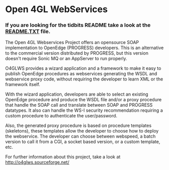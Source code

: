 # Open 4GL WebServices
### If you are looking for the tidbits README take a look at the [README.TXT](https://github.com/edgarmedrano/Open4GLWebServices/blob/master/README.TXT)  file.

The Open 4GL Webservices Project offers an opensource SOAP implementation to OpenEdge (PROGRESS) developers. 
This is an alternative to the commercial version distributed by PROGRESS, but this version doesn't require Sonic MQ 
or an AppServer to run properly.

O4GLWS provides a wizard application and a framework to make it easy to publish OpenEdge procedures as webservices 
generating the WSDL and webservice proxy code, without requiring the developer to learn XML or the framework itself.

With the wizard application, developers are able to select an existing OpenEdge procedure and produce the WSDL file 
and/or a proxy procedure that handle the SOAP call and translate between SOAP and PROGRESS datatypes. 
It also can handle the WS-I security recommendation requiring a custom procedure to authenticate the user/password.

Also, the generated proxy procedure is based on procedure templates (skeletons), these templates allow the developer 
to choose how to deploy the webservice. The developer can choose between webspeed, a batch version to call it from a CGI, 
a socket based version, or a custom template, etc.

For further information about this project, take a look at http://o4glws.sourceforge.net/

